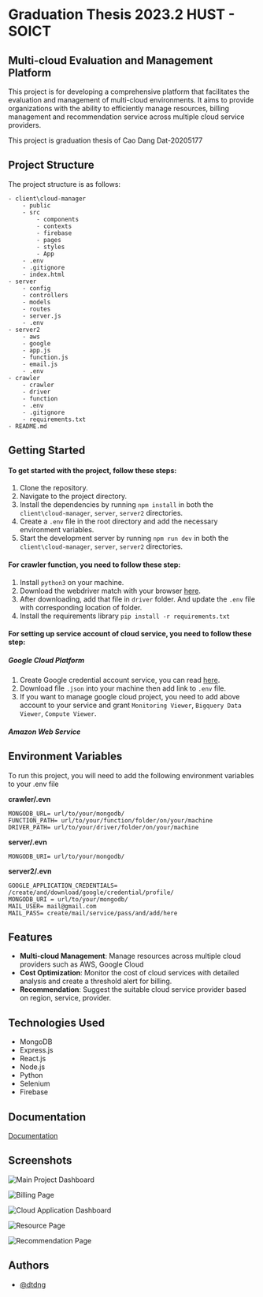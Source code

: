 # Graduation Thesis 2023.2 HUST - SOICT

## Multi-cloud Evaluation and Management Platform

This project is for developing a comprehensive platform that facilitates the evaluation and management of multi-cloud environments. It aims to provide organizations with the ability to efficiently manage resources, billing management and recommendation service across multiple cloud service providers.

This project is graduation thesis of Cao Dang Dat-20205177

## Project Structure

The project structure is as follows:

```
- client\cloud-manager
    - public
    - src
        - components
        - contexts
        - firebase
        - pages
        - styles
        - App
    - .env
    - .gitignore
    - index.html
- server
    - config
    - controllers
    - models
    - routes
    - server.js
    - .env
- server2
    - aws
    - google
    - app.js
    - function.js
    - email.js
    - .env
- crawler
    - crawler
    - driver
    - function
    - .env
    - .gitignore
    - requirements.txt
- README.md
```

## Getting Started

#### To get started with the project, follow these steps:

1. Clone the repository.
2. Navigate to the project directory.
3. Install the dependencies by running `npm install` in both the `client\cloud-manager`, `server`, `server2` directories.
4. Create a `.env` file in the root directory and add the necessary environment variables.
5. Start the development server by running `npm run dev` in both the `client\cloud-manager`, `server`, `server2` directories.

#### For crawler function, you need to follow these step:

1. Install `python3` on your machine.
2. Download the webdriver match with your browser [here](https://www.selenium.dev/documentation/webdriver/).
3. After downloading, add that file in `driver` folder. And update the `.env` file with corresponding location of folder.
4. Install the requirements library `pip install -r requirements.txt`

#### For setting up service account of cloud service, you need to follow these step:

##### **Google Cloud Platform**

1. Create Google credential account service, you can read [here](https://cloud.google.com/iam/docs/service-accounts-create).
2. Download file `.json` into your machine then add link to `.env` file.
3. If you want to manage google cloud project, you need to add above account to your service and grant `Monitoring Viewer`, `Bigquery Data Viewer`, `Compute Viewer`.

##### **Amazon Web Service**

## Environment Variables

To run this project, you will need to add the following environment variables to your .env file

**crawler/.evn**

    MONGODB_URL= url/to/your/mongodb/
    FUNCTION_PATH= url/to/your/function/folder/on/your/machine
    DRIVER_PATH= url/to/your/driver/folder/on/your/machine

**server/.evn**

    MONGODB_URI= url/to/your/mongodb/

**server2/.evn**

    GOOGLE_APPLICATION_CREDENTIALS= /create/and/download/google/credential/profile/
    MONGODB_URI = url/to/your/mongodb/
    MAIL_USER= mail@gmail.com
    MAIL_PASS= create/mail/service/pass/and/add/here

## Features

- **Multi-cloud Management**: Manage resources across multiple cloud providers such as AWS, Google Cloud
- **Cost Optimization**: Monitor the cost of cloud services with detailed analysis and create a threshold alert for billing.
- **Recommendation**: Suggest the suitable cloud service provider based on region, service, provider.

## Technologies Used

- MongoDB
- Express.js
- React.js
- Node.js
- Python
- Selenium
- Firebase

## Documentation

[Documentation](https://storage.googleapis.com/hust-files/2024-07-02/5778168805851136/20205177_caodangdat-2023.2_3.7m.pdf)

## Screenshots

![Main Project Dashboard](./screenshot/MainProjectDashboard.jpeg)

![Billing Page](./screenshot/OverviewBilling.jpeg)

![Cloud Application Dashboard](./screenshot/CloudAppDashboard.jpeg)

![Resource Page](./screenshot/ResourcePage.jpeg)

![Recommendation Page](./screenshot/ReviewPage.png)

## Authors

- [@dtdng](https://github.com/dtdng)
